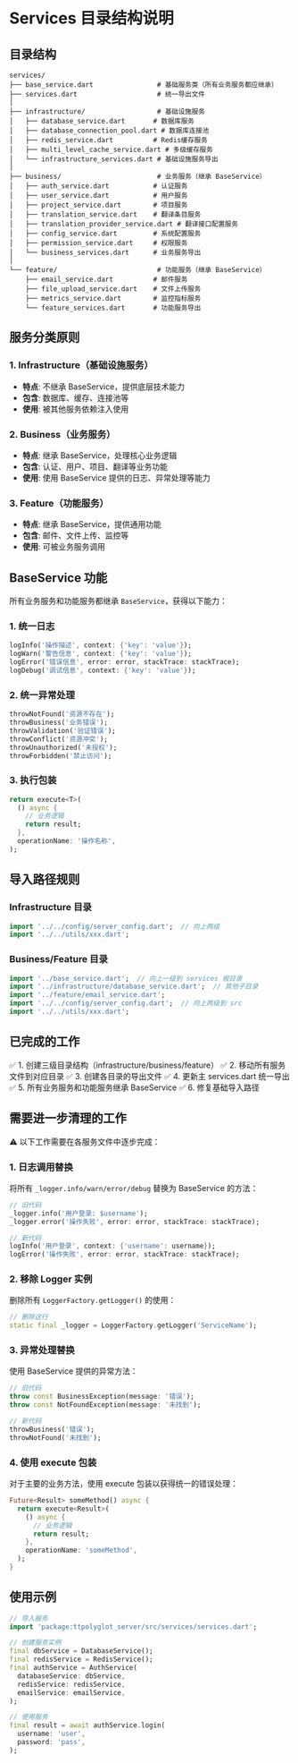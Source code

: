 # Services 目录结构说明

## 目录结构

```
services/
├── base_service.dart                # 基础服务类（所有业务服务都应继承）
├── services.dart                    # 统一导出文件
│
├── infrastructure/                  # 基础设施服务
│   ├── database_service.dart       # 数据库服务
│   ├── database_connection_pool.dart # 数据库连接池
│   ├── redis_service.dart          # Redis缓存服务
│   ├── multi_level_cache_service.dart # 多级缓存服务
│   └── infrastructure_services.dart # 基础设施服务导出
│
├── business/                        # 业务服务（继承 BaseService）
│   ├── auth_service.dart           # 认证服务
│   ├── user_service.dart           # 用户服务
│   ├── project_service.dart        # 项目服务
│   ├── translation_service.dart    # 翻译条目服务
│   ├── translation_provider_service.dart # 翻译接口配置服务
│   ├── config_service.dart         # 系统配置服务
│   ├── permission_service.dart     # 权限服务
│   └── business_services.dart      # 业务服务导出
│
└── feature/                         # 功能服务（继承 BaseService）
    ├── email_service.dart          # 邮件服务
    ├── file_upload_service.dart    # 文件上传服务
    ├── metrics_service.dart        # 监控指标服务
    └── feature_services.dart       # 功能服务导出
```

## 服务分类原则

### 1. Infrastructure（基础设施服务）
- **特点**: 不继承 BaseService，提供底层技术能力
- **包含**: 数据库、缓存、连接池等
- **使用**: 被其他服务依赖注入使用

### 2. Business（业务服务）
- **特点**: 继承 BaseService，处理核心业务逻辑
- **包含**: 认证、用户、项目、翻译等业务功能
- **使用**: 使用 BaseService 提供的日志、异常处理等能力

### 3. Feature（功能服务）
- **特点**: 继承 BaseService，提供通用功能
- **包含**: 邮件、文件上传、监控等
- **使用**: 可被业务服务调用

## BaseService 功能

所有业务服务和功能服务都继承 `BaseService`，获得以下能力：

### 1. 统一日志
```dart
logInfo('操作描述', context: {'key': 'value'});
logWarn('警告信息', context: {'key': 'value'});
logError('错误信息', error: error, stackTrace: stackTrace);
logDebug('调试信息', context: {'key': 'value'});
```

### 2. 统一异常处理
```dart
throwNotFound('资源不存在');
throwBusiness('业务错误');
throwValidation('验证错误');
throwConflict('资源冲突');
throwUnauthorized('未授权');
throwForbidden('禁止访问');
```

### 3. 执行包装
```dart
return execute<T>(
  () async {
    // 业务逻辑
    return result;
  },
  operationName: '操作名称',
);
```

## 导入路径规则

### Infrastructure 目录
```dart
import '../../config/server_config.dart';  // 向上两级
import '../../utils/xxx.dart';
```

### Business/Feature 目录
```dart
import '../base_service.dart';  // 向上一级到 services 根目录
import '../infrastructure/database_service.dart';  // 其他子目录
import '../feature/email_service.dart';
import '../../config/server_config.dart';  // 向上两级到 src
import '../../utils/xxx.dart';
```

## 已完成的工作

✅ 1. 创建三级目录结构（infrastructure/business/feature）
✅ 2. 移动所有服务文件到对应目录
✅ 3. 创建各目录的导出文件
✅ 4. 更新主 services.dart 统一导出
✅ 5. 所有业务服务和功能服务继承 BaseService
✅ 6. 修复基础导入路径

## 需要进一步清理的工作

⚠️ 以下工作需要在各服务文件中逐步完成：

### 1. 日志调用替换
将所有 `_logger.info/warn/error/debug` 替换为 BaseService 的方法：
```dart
// 旧代码
_logger.info('用户登录: $username');
_logger.error('操作失败', error: error, stackTrace: stackTrace);

// 新代码
logInfo('用户登录', context: {'username': username});
logError('操作失败', error: error, stackTrace: stackTrace);
```

### 2. 移除 Logger 实例
删除所有 `LoggerFactory.getLogger()` 的使用：
```dart
// 删除这行
static final _logger = LoggerFactory.getLogger('ServiceName');
```

### 3. 异常处理替换
使用 BaseService 提供的异常方法：
```dart
// 旧代码
throw const BusinessException(message: '错误');
throw const NotFoundException(message: '未找到');

// 新代码  
throwBusiness('错误');
throwNotFound('未找到');
```

### 4. 使用 execute 包装
对于主要的业务方法，使用 execute 包装以获得统一的错误处理：
```dart
Future<Result> someMethod() async {
  return execute<Result>(
    () async {
      // 业务逻辑
      return result;
    },
    operationName: 'someMethod',
  );
}
```

## 使用示例

```dart
// 导入服务
import 'package:ttpolyglot_server/src/services/services.dart';

// 创建服务实例
final dbService = DatabaseService();
final redisService = RedisService();
final authService = AuthService(
  databaseService: dbService,
  redisService: redisService,
  emailService: emailService,
);

// 使用服务
final result = await authService.login(
  username: 'user',
  password: 'pass',
);
```

